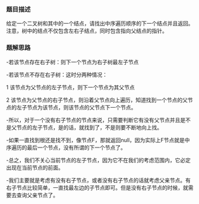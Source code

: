### 题目描述

给定一个二叉树和其中的一个结点，请找出中序遍历顺序的下一个结点并且返回。注意，树中的结点不仅包含左右子结点，同时包含指向父结点的指针。

### 题解思路

-若该节点存在右子树：则下一个节点为右子树最左子节点

-若该节点不存在右子树：这时分两种情况：

1 该节点为父节点的左子节点，则下一个节点为其父节点

2 该节点为父节点的右子节点，则沿着父节点向上遍历，知道找到一个节点的父节点的左子节点为该节点，则该节点的父节点下一个节点。

-所以，对于一个没有右子节点的节点来说，只需要判断它有没有父节点并且是不是父节点的左子节点，是的话，就找到了，不是则要不断地向上找。

-如果一直找到根还是找不到，像节点F，那就返回null，因为实际上F节点就是中序遍历的最后一个节点，没有所谓的下一个节点了。

-总之，我们不关心当前节点的左子节点，因为它不在我们的考虑范围内，它必定出现在当前节点的前面。

-我们主要就是考虑有没有右子节点，或者没有右子节点的话就考虑父亲节点。有右子节点比较简单，一直找最左边的子节点即可。但是没有右子节点的时候，就需要去查询父亲节点了。
